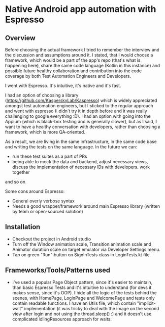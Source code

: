 # Native Android app automation with Espresso

## Overview
Before choosing the actual framework I tried to remember the interview and the discussion and assumptions around it. I stated, that I would choose a framework, which would be a part of the app's repo (that's what is happening here), share the same code language (Kotlin in this instance) and possible future healthy collaboration and contribution into the code coverage by both Test Automation Engineers and Developers.

I went with Espresso. It's intuitive, it's native and it's fast.

I had an option of choosing a library (https://github.com/KasperskyLab/Kaspresso) which is widely appreciated amongst test automation engineers, but I sticked to the regular approach and went with espresso (I didn't try it in depth before and it was really challenging to google everything :D). I had an option with going into the Appium (which is black-box testing and is generally slower), but as I said, I want to have a healthy conversation with developers, rather than choosing a framework, which is more QA-oriented.

As a result, we are living in the same infrastructure, in the same code base and writing the tests on the same language. In the future we can:
- run these test suites as a part of PRs
- being able to mock the data and backend, adjust necessary views, discuss the implementation of necessary IDs with developers. work together

and so on.

Some cons around Espresso:
- General overly verbose syntax
- Needs a good wrapper/framework around main Espresso library (written by team or open-sourced solution)


## Installation
- Checkout the project in Android studio
- Turn off the Window animation scale, Transition animation scale and Animator duration scale on target emulator via Developer Settings menu.
- Tap on green "Run" button on SignInTests class in LoginTests.kt file.

## Frameworks/Tools/Patterns used
- I've used a popular Page Object pattern, since it's easier to maintain, than basic Espresso Tests and it's intuitive to understand (for devs it makes sense, since it's OOP). I hide all the logic of the tests behind the scenes, with HomePage, LoginPage and WelcomePage and tests only contain readable functions. I have an Utils file, which contain "implicit-wait" implementation (it was tricky to deal with the image on the second view after login and not using the thread.sleep() :) and it doesn't use complicated IdlingResources approach for waits.